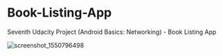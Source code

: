 # Book-Listing-App
Seventh Udacity Project (Android Basics: Networking) - Book Listing App

![screenshot_1550796498](https://user-images.githubusercontent.com/36802522/53212297-56bf0980-35f9-11e9-8b87-8d18b5062631.png)
